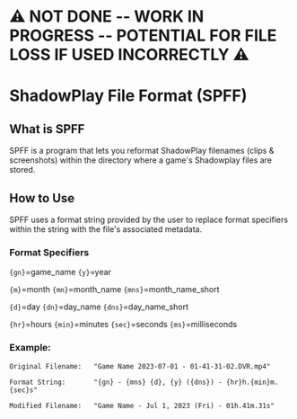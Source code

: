 # :warning: **NOT DONE -- WORK IN PROGRESS -- POTENTIAL FOR FILE LOSS IF USED INCORRECTLY** :warning:


# ShadowPlay File Format (SPFF)
## What is SPFF
SPFF is a program that lets you reformat ShadowPlay filenames (clips & screenshots) within the directory where a game's Shadowplay files are stored.

## How to Use
SPFF uses a format string provided by the user to replace format specifiers within the string with the file's associated metadata.

### Format Specifiers
`{gn}`=game_name `{y}`=year 

`{m}`=month  `{mn}`=month_name `{mns}`=month_name_short

`{d}`=day    `{dn}`=day_name  `{dns}`=day_name_short

`{hr}`=hours `{min}`=minutes  `{sec}`=seconds  `{ms}`=milliseconds
  
### Example:
```
Original Filename:   "Game Name 2023-07-01 - 01-41-31-02.DVR.mp4"

Format String:       "{gn} - {mns} {d}, {y} ({dns}) - {hr}h.{min}m.{sec}s"

Modified Filename:   "Game Name - Jul 1, 2023 (Fri) - 01h.41m.31s"

```